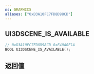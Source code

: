 ```yaml
---
ns: GRAPHICS
aliases: ["0xD3A10FC7FD8D98CD"]
---
```

## UI3DSCENE_IS_AVAILABLE

```c
// 0xD3A10FC7FD8D98CD 0xE40A0F1A
BOOL UI3DSCENE_IS_AVAILABLE();
```


## 返回值
